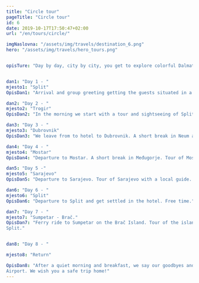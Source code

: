 ```yaml
---
title: "Circle tour"
pageTitle: "Circle tour"
id: 6
date: 2019-10-17T17:50:47+02:00
url: "/en/tours/circle/"

imgNaslovna: "/assets/img/travels/destination_6.png"
hero: "/assets/img/travels/hero_tours.png"


opisTure: "Day by day, city by city, you get to explore colorful Dalmatia. Great weather, food and people will really round up your trip to a full circle."


dan1: "Day 1 - "
mjesto1: "Split"
OpisDan1: "Arrival and group greeting getting the guests situated in a three or four star hotel. Accommodation and breakfast are included in the price. On the first day of the arrival the dinner is also included."

dan2: "Day 2 - "
mjesto2: "Trogir"
OpisDan2: "In the morning we start with a tour and sightseeing of Split and Trogir. Lunch at Trogir. Free time. Return to hotel."

dan3: "Day 3 - "
mjesto3: "Dubrovnik"
OpisDan3: "We leave from to hotel to Dubrovnik. A short break in Neum and Ston. Tour of the old city core of Dubrovnik. After we all have lunch together. Get situated at a hotel on Lapad."

dan4: "Day 4 - "
mjesto4: "Mostar"
OpisDan4: "Departure to Mostar. A short break in Međugorje. Tour of Mostar with a local guide. Lunch and get situated in a hotel."

dan5: "Day 5 -"
mjesto5: "Sarajevo"
OpisDan5: "Departure to Sarajevo. Tour of Sarajevo with a local guide. Lunch and get situated in a hotel."

dan6: "Day 6 - "
mjesto6: "Split"
OpisDan6: "Departure to Split and get settled in the hotel. Free time."

dan7: "Day 7 - "
mjesto7: "Sumpetar - Brač."
OpisDan7: "Ferry ride to Sumpetar on the Brač Island. Tour of the island by bus. Lunch and return to
Split."


dan8: "Day 8 - "

mjesto8: "Return"

OpisDan8: "After a quiet morning and breakfast, we say our goodbyes and head to the Split
Airport. We wish you a safe trip home!"
---
```


